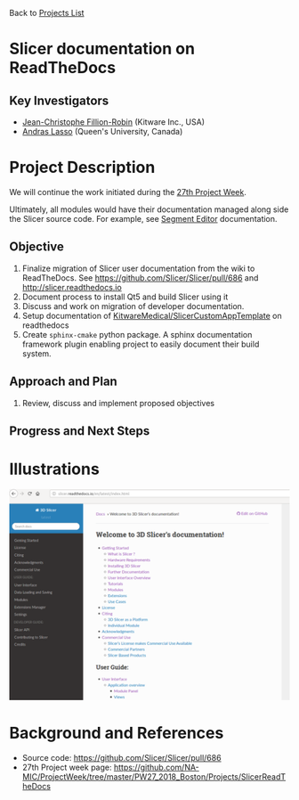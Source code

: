 Back to [Projects List](../../README.md#ProjectsList)

# Slicer documentation on ReadTheDocs

## Key Investigators

- [Jean-Christophe Fillion-Robin](https://www.kitware.com/jean-christophe-fillion-robin/) (Kitware Inc., USA)
- [Andras Lasso](http://perk.cs.queensu.ca/users/lasso) (Queen's University, Canada)

# Project Description

We will continue the work initiated during the [27th Project Week](https://github.com/NA-MIC/ProjectWeek/tree/master/PW27_2018_Boston/Projects/SlicerReadTheDocs).

Ultimately, all modules would have their documentation managed along side the Slicer source code. For example, see [Segment Editor](http://slicer.readthedocs.io/en/latest/user_guide/module_segmenteditor.html) documentation.

## Objective

1. Finalize migration of Slicer user documentation from the wiki to ReadTheDocs. See https://github.com/Slicer/Slicer/pull/686 and http://slicer.readthedocs.io
2. Document process to install Qt5 and build Slicer using it
2. Discuss and work on migration of developer documentation.
3. Setup documentation of [KitwareMedical/SlicerCustomAppTemplate](https://github.com/KitwareMedical/SlicerCustomAppTemplate) on readthedocs
4. Create `sphinx-cmake` python package. A sphinx documentation framework plugin enabling project to easily document their build system. 

<!-- Add a short paragraph describing the project. -->

## Approach and Plan

1. Review, discuss and implement proposed objectives

## Progress and Next Steps

<!--Describe progress and next steps in a few bullet points as you are making progress.-->

# Illustrations

![](Slicer-readthedocs.png)
<!--Add pictures and links to videos that demonstrate what has been accomplished.-->

<!--![Description of picture](Example2.jpg)-->

<!--![Some more images](Example2.jpg)-->

# Background and References

<!--Use this space for information that may help people better understand your project, like links to papers, source code, or data.-->

- Source code: https://github.com/Slicer/Slicer/pull/686
- 27th Project week page: https://github.com/NA-MIC/ProjectWeek/tree/master/PW27_2018_Boston/Projects/SlicerReadTheDocs
